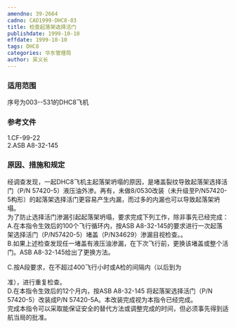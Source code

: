 ```yaml
---
amendno: 39-2664  
cadno: CAD1999-DHC8-03  
title: 检查起落架选择活门  
publishdate: 1999-10-10  
effdate: 1999-10-10  
tags: DHC8  
categories: 华东管理局  
author: 吴义长  
---
```

  
### 适用范围  
序号为003--531的DHC8飞机  
  
<!--more-->  
### 参考文件  
1.CF-99-22  
    2.ASB A8-32-145  
  
### 原因、措施和规定  
经调查发现，一起DHC8飞机主起落架坍塌的原因，是堵盖裂纹导致起落架选择活门（P/N 57420-5）液压油外渗。再有，未做8/0530改装（未升级至P/N57420-5构形）的起落架选择活门更容易产生内漏，而过多的内漏也可以导致起落架坍塌。  
    为了防止选择活门渗漏引起起落架坍塌，要求完成下列工作，除非事先已经完成：  
  A.在本指令生效后的100个飞行循环内，按ASB A8-32-145的要求进行一次起落架选择活门（P/N57420-5）堵盖（P/N34629）渗漏目视检查。。  
  B.如果上述检查发现任一堵盖有液压油渗漏，在下次飞行前，更换该堵盖或整个活门。ASB A8-32-145给出了更换方法。  
  
  C.按A段要求，在不超过400飞行小时或A检的间隔内（以后到为  
  
准），进行重复检查。  
  D.在本指令生效后的12个月内，按ASB A8-32-145 将起落架选择活门（P/N 57420-5）改装成P/N 57420-5A。本改装完成视为本指令已经完成。  
  完成本指令可以采取能保证安全的替代方法或调整完成的时间，但必须事先得到适航当局的批准。  
